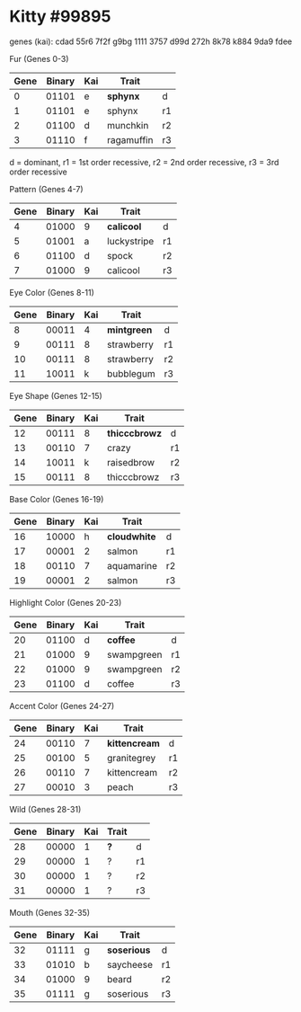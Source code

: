 # Kitty #99895

genes (kai): cdad 55r6 7f2f g9bg 1111 3757 d99d 272h 8k78 k884 9da9 fdee

Fur (Genes 0-3)

|Gene  |Binary   |Kai  |Trait    |   |
|------|---------|-----|---------|---|
| 0 | 01101 | e | **sphynx** | d |
| 1 | 01101 | e | sphynx | r1 |
| 2 | 01100 | d | munchkin | r2 |
| 3 | 01110 | f | ragamuffin | r3 |

d = dominant, r1 = 1st order recessive, r2 = 2nd order recessive, r3 = 3rd order recessive

Pattern (Genes 4-7)

|Gene  |Binary   |Kai  |Trait    |   |
|------|---------|-----|---------|---|
| 4 | 01000 | 9 | **calicool** | d |
| 5 | 01001 | a | luckystripe | r1 |
| 6 | 01100 | d | spock | r2 |
| 7 | 01000 | 9 | calicool | r3 |

Eye Color (Genes 8-11)

|Gene  |Binary   |Kai  |Trait    |   |
|------|---------|-----|---------|---|
| 8 | 00011 | 4 | **mintgreen** | d |
| 9 | 00111 | 8 | strawberry | r1 |
| 10 | 00111 | 8 | strawberry | r2 |
| 11 | 10011 | k | bubblegum | r3 |

Eye Shape (Genes 12-15)

|Gene  |Binary   |Kai  |Trait    |   |
|------|---------|-----|---------|---|
| 12 | 00111 | 8 | **thicccbrowz** | d |
| 13 | 00110 | 7 | crazy | r1 |
| 14 | 10011 | k | raisedbrow | r2 |
| 15 | 00111 | 8 | thicccbrowz | r3 |

Base Color (Genes 16-19)

|Gene  |Binary   |Kai  |Trait    |   |
|------|---------|-----|---------|---|
| 16 | 10000 | h | **cloudwhite** | d |
| 17 | 00001 | 2 | salmon | r1 |
| 18 | 00110 | 7 | aquamarine | r2 |
| 19 | 00001 | 2 | salmon | r3 |

Highlight Color (Genes 20-23)

|Gene  |Binary   |Kai  |Trait    |   |
|------|---------|-----|---------|---|
| 20 | 01100 | d | **coffee** | d |
| 21 | 01000 | 9 | swampgreen | r1 |
| 22 | 01000 | 9 | swampgreen | r2 |
| 23 | 01100 | d | coffee | r3 |

Accent Color (Genes 24-27)

|Gene  |Binary   |Kai  |Trait    |   |
|------|---------|-----|---------|---|
| 24 | 00110 | 7 | **kittencream** | d |
| 25 | 00100 | 5 | granitegrey | r1 |
| 26 | 00110 | 7 | kittencream | r2 |
| 27 | 00010 | 3 | peach | r3 |

Wild (Genes 28-31)

|Gene  |Binary   |Kai  |Trait    |   |
|------|---------|-----|---------|---|
| 28 | 00000 | 1 | **?** | d |
| 29 | 00000 | 1 | ? | r1 |
| 30 | 00000 | 1 | ? | r2 |
| 31 | 00000 | 1 | ? | r3 |

Mouth (Genes 32-35)

|Gene  |Binary   |Kai  |Trait    |   |
|------|---------|-----|---------|---|
| 32 | 01111 | g | **soserious** | d |
| 33 | 01010 | b | saycheese | r1 |
| 34 | 01000 | 9 | beard | r2 |
| 35 | 01111 | g | soserious | r3 |

